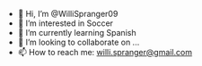 - 👋 Hi, I’m @WilliSpranger09
- 👀 I’m interested in Soccer
- 🌱 I’m currently learning Spanish
- 💞️ I’m looking to collaborate on ...
- 📫 How to reach me: willi.spranger@gmail.com

<!---
WilliSpranger09/WilliSpranger09 is a ✨ special ✨ repository because its `README.md` (this file) appears on your GitHub profile.
You can click the Preview link to take a look at your changes.
--->
